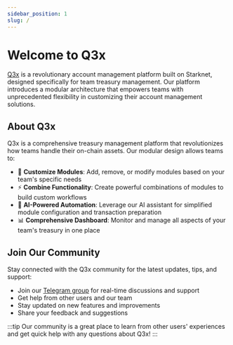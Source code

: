 ```yaml
---
sidebar_position: 1
slug: /
---
```


# Welcome to Q3x

[Q3x](https://q3x.io) is a revolutionary account management platform built on Starknet, designed specifically for team treasury management. Our platform introduces a modular architecture that empowers teams with unprecedented flexibility in customizing their account management solutions.

## About Q3x

Q3x is a comprehensive treasury management platform that revolutionizes how teams handle their on-chain assets. Our modular design allows teams to:

- 🔧 **Customize Modules**: Add, remove, or modify modules based on your team's specific needs
- ⚡ **Combine Functionality**: Create powerful combinations of modules to build custom workflows
- 🤖 **AI-Powered Automation**: Leverage our AI assistant for simplified module configuration and transaction preparation
- 📊 **Comprehensive Dashboard**: Monitor and manage all aspects of your team's treasury in one place

## Join Our Community

Stay connected with the Q3x community for the latest updates, tips, and support:

- Join our [Telegram group](https://t.me/q3xfinance) for real-time discussions and support
- Get help from other users and our team
- Stay updated on new features and improvements
- Share your feedback and suggestions

:::tip
Our community is a great place to learn from other users' experiences and get quick help with any questions about Q3x!
:::
